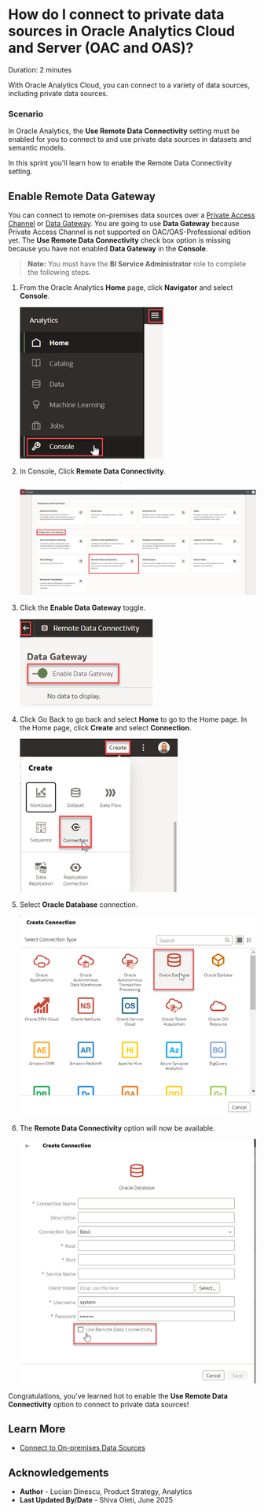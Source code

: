 # How do I connect to private data sources in Oracle Analytics Cloud and Server (OAC and OAS)?

Duration: 2 minutes

With Oracle Analytics Cloud, you can connect to a variety of data sources, including private data sources.

[](youtube:CQtRVX2E2E4:large)

### Scenario
In Oracle Analytics, the **Use Remote Data Connectivity** setting must be enabled for you to connect to and use private data sources in datasets and semantic models.

In this sprint you'll learn how to enable the Remote Data Connectivity setting.

## Enable Remote Data Gateway
You can connect to remote on-premises data sources over a [Private Access Channel](https://docs.oracle.com/en/cloud/paas/analytics-cloud/acsds/connect-private-data-sources-private-access-channel.html#GUID-F3E9ED24-5396-40A4-B675-C6B7D3BDCE7C) or  [Data Gateway](https://docs.oracle.com/en/cloud/paas/analytics-cloud/acsds/connect-premises-data-sources-using-data-gateway.html). You are going to use **Data Gateway** because Private Access Channel is not supported on OAC/OAS-Professional edition yet. The **Use Remote Data Connectivity** check box option is missing because you have not enabled **Data Gateway** in the **Console**.

 > **Note:** You must have the **BI Service Administrator** role to complete the following steps.

1. From the Oracle Analytics **Home** page, click **Navigator** and select **Console**.  

   ![Console](images/console.png)

2. In Console, Click **Remote Data Connectivity**.

   ![Remote Data Connectivity](images/remote-data-connectivity.png)  

3. Click the **Enable Data Gateway** toggle.

   ![Enable the Enable Data Gateway](images/enable-data-gateway.png)   

4. Click Go Back to go back and select **Home** to go to the Home page. In the Home page, click **Create** and select **Connection**.

   ![Create Connection](images/create-connection.png)  

5. Select **Oracle Database** connection.

   ![Oracle Data Base Connection](images/connection-database.png)   

6. The **Remote Data Connectivity** option will now be available.

   ![Remote Data Connectivity Option](images/remote-database-connectivity-option.png)  


Congratulations, you've learned hot to enable the **Use Remote Data Connectivity** option to connect to private data sources!


## Learn More
* [Connect to On-premises Data Sources](https://docs.oracle.com/en/cloud/paas/analytics-cloud/acsds/connect-premises-data-sources.html)

## Acknowledgements
* **Author** - Lucian Dinescu, Product Strategy, Analytics
* **Last Updated By/Date** - Shiva Oleti,  June 2025
